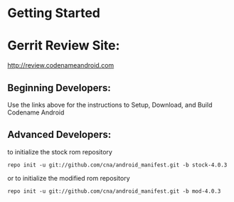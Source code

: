 
Getting Started
===========

Gerrit Review Site:
==================
http://review.codenameandroid.com  
  
Beginning Developers:
---------------

Use the links above for the instructions to Setup, Download, and Build Codename Android
    
    
Advanced Developers:
---------------
          
    
to initialize the stock rom repository


    repo init -u git://github.com/cna/android_manifest.git -b stock-4.0.3
    
    
or to initialize the modified rom repository


    repo init -u git://github.com/cna/android_manifest.git -b mod-4.0.3

    
    

    
    
    
    
    
    
    
    
    
    
    
    
    
    
    
    
    
    
    
    
    
    
    
    
